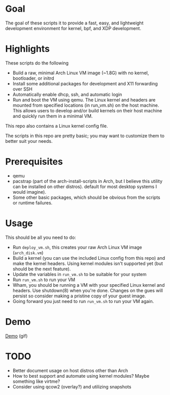 # Goal

The goal of these scripts it to provide a fast, easy, and lightweight
development environment for kernel, bpf, and XDP development.

# Highlights

These scripts do the following

* Build a raw, minimal Arch Linux VM image (~1.8G) with no kernel, bootloader,
  or initrd
* Install some additional packages for development and X11 forwarding over SSH
* Automatically enable dhcp, ssh, and automatic login
* Run and boot the VM using qemu. The Linux kernel and headers are mounted from
  specified locations (in run_vm.sh) on the host machine. This allows users to
  develop and/or build kernels on their host machine and quickly run them in a
  minimal VM.

This repo also contains a Linux kernel config file.

The scripts in this repo are pretty basic; you may want to customize them to
better suit your needs.

# Prerequisites

* qemu
* pacstrap (part of the arch-install-scripts in Arch, but I believe this
  utility can be installed on other distros).
  default for most desktop systems I would imagine).
* Some other basic packages, which should be obvious from the scripts or
  runtime failures.

# Usage

This should be all you need to do:

* Run `deploy_vm.sh`, this creates your raw Arch Linux VM image
  (`arch_disk.vm`)
* Build a kernel (you can use the included Linux config from this repo) and
  make the kernel headers. Using kernel modules isn't supported yet (but should
  be the next feature).
* Update the variables in `run_vm.sh` to be suitable for your system
* Run `run_vm.sh` to run your VM
* Wham, you should be running a VM with your specified Linux kernel and
  headers. Use shutdown(8) when you're done. Changes on the gues will persist
  so consider making a pristine copy of your guest image.
* Going forward you just need to run `run_vm.sh` to run your VM again.

# Demo

[Demo](http://bean.freeshell.org/files/demo.gif) (gif)

# TODO

* Better document usage on host distros other than Arch
* How to best support and automate using kernel modules? Maybe something like
  virtme?
* Consider using qcow2 (overlay?) and utilizing snapshots
